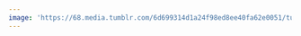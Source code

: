 ```yaml
---
image: 'https://68.media.tumblr.com/6d699314d1a24f98ed8ee40fa62e0051/tumblr_oifhfiBGla1tbdx3so1_1280.jpg'
---
```

